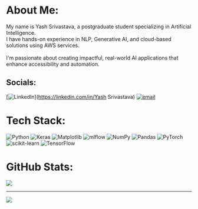 #  About Me:
My name is Yash Srivastava, a postgraduate student specializing in Artificial Intelligence.<br>I have hands-on experience in NLP, Generative AI, and cloud-based solutions using AWS services.<br><br>I'm passionate about creating impactful, real-world AI applications that enhance accessibility and automation.


##  Socials:
[![LinkedIn](https://img.shields.io/badge/LinkedIn-%230077B5.svg?logo=linkedin&logoColor=white)](https://linkedin.com/in/Yash Srivastava) [![email](https://img.shields.io/badge/Email-D14836?logo=gmail&logoColor=white)](mailto:yashsrivastava1506@gmail.com) 

#  Tech Stack:
![Python](https://img.shields.io/badge/python-3670A0?style=for-the-badge&logo=python&logoColor=ffdd54) ![Keras](https://img.shields.io/badge/Keras-%23D00000.svg?style=for-the-badge&logo=Keras&logoColor=white) ![Matplotlib](https://img.shields.io/badge/Matplotlib-%23ffffff.svg?style=for-the-badge&logo=Matplotlib&logoColor=black) ![mlflow](https://img.shields.io/badge/mlflow-%23d9ead3.svg?style=for-the-badge&logo=numpy&logoColor=blue) ![NumPy](https://img.shields.io/badge/numpy-%23013243.svg?style=for-the-badge&logo=numpy&logoColor=white) ![Pandas](https://img.shields.io/badge/pandas-%23150458.svg?style=for-the-badge&logo=pandas&logoColor=white) ![PyTorch](https://img.shields.io/badge/PyTorch-%23EE4C2C.svg?style=for-the-badge&logo=PyTorch&logoColor=white) ![scikit-learn](https://img.shields.io/badge/scikit--learn-%23F7931E.svg?style=for-the-badge&logo=scikit-learn&logoColor=white) ![TensorFlow](https://img.shields.io/badge/TensorFlow-%23FF6F00.svg?style=for-the-badge&logo=TensorFlow&logoColor=white)
#  GitHub Stats:

![](https://github-readme-stats.vercel.app/api/top-langs/?username=SrivastavaYash15&theme=dark&hide_border=false&include_all_commits=false&count_private=false&layout=compact)

---
[![](https://visitcount.itsvg.in/api?id=SrivastavaYash15&icon=0&color=0)](https://visitcount.itsvg.in)

<!-- Proudly created with GPRM ( https://gprm.itsvg.in ) -->
